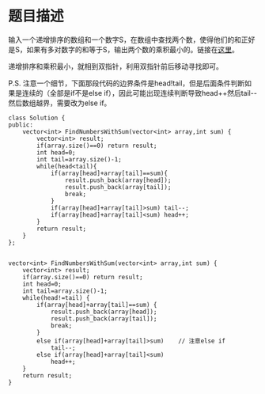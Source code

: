 # 题目描述
输入一个递增排序的数组和一个数字S，在数组中查找两个数，使得他们的和正好是S，如果有多对数字的和等于S，输出两个数的乘积最小的。链接在[这里](https://www.nowcoder.com/practice/390da4f7a00f44bea7c2f3d19491311b?tpId=13&tqId=11195&tPage=3&rp=3&ru=/ta/coding-interviews&qru=/ta/coding-interviews/question-ranking)。

递增排序和乘积最小，就相到双指针，利用双指针前后移动寻找即可。

P.S. 注意一个细节，下面那段代码的边界条件是head!tail，但是后面条件判断如果是连续的（全部是if不是else if），因此可能出现连续判断导致head++然后tail--然后数组越界，需要改为else if。
```
class Solution {
public:
    vector<int> FindNumbersWithSum(vector<int> array,int sum) {
        vector<int> result; 
        if(array.size()==0) return result;
        int head=0;
        int tail=array.size()-1;
        while(head<tail){
            if(array[head]+array[tail]==sum){
                result.push_back(array[head]);
                result.push_back(array[tail]);
                break;
            }
            if(array[head]+array[tail]>sum) tail--;
            if(array[head]+array[tail]<sum) head++;
        }
        return result;
    }
};


vector<int> FindNumbersWithSum(vector<int> array,int sum) {
    vector<int> result;
    if(array.size()==0) return result;
    int head=0;
    int tail=array.size()-1;
    while(head!=tail) {
        if(array[head]+array[tail]==sum) {
            result.push_back(array[head]);
            result.push_back(array[tail]);
            break;
        }
        else if(array[head]+array[tail]>sum)    // 注意else if
            tail--;
        else if(array[head]+array[tail]<sum)
            head++;
    }
    return result;
}
```